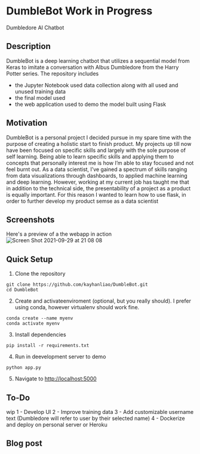 # DumbleBot Work in Progress
 Dumbledore AI Chatbot

## Description
DumbleBot is a deep learning chatbot that utilizes a sequential model from Keras to imitate a conversation with Albus Dumbledore from the Harry Potter series. 
The repository includes 
 - the Jupyter Notebook used data collection along with all used and unused training data
 - the final model used 
 - the web application used to demo the model built using Flask

## Motivation 
DumbleBot is a personal project I decided pursue in my spare time with the purpose of creating a holistic start to finish product. My projects up till now have been focused on specific skills and largely with the sole purpose of self learning. Being able to learn specific skills and applying them to concepts that personally interest me is how I’m able to stay focused and not feel burnt out. As a data scientist, I’ve gained a spectrum of skills ranging from data visualizations through dashboards, to applied machine learning and deep learning. However, working at my current job has taught me that in addition to the technical side, the presentability of a project as a product is equally important. For this reason I wanted to learn how to use flask, in order to further develop my product semse as a data scientist 

## Screenshots 
Here's a preview of a the webapp in action
![Screen Shot 2021-09-29 at 21 08 08](https://user-images.githubusercontent.com/42952515/135324788-509fabf8-15a1-4681-b48f-6fd0cf3a2a4a.png)

## Quick Setup 
 

1. Clone the repository
```
git clone https://github.com/kayhanliao/DumbleBot.git
cd DumbleBot
```
2. Create and activateenviroment (optional, but you really should). I prefer using conda, however virtualenv should work fine. 
```
conda create --name myenv 
conda activate myenv
```
3. Install dependencies
```
pip install -r requirements.txt
```
4. Run in deevelopment server to demo
```
python app.py
```
5. Navigate to [http://localhost:5000](http://localhost:5000)

## To-Do
wip
1 - Develop UI
2 - Improve training data
3 - Add customizable username text (Dumbledore will refer to user by their selected name)
4 - Dockerize and deploy on personal server or Heroku

## Blog post
